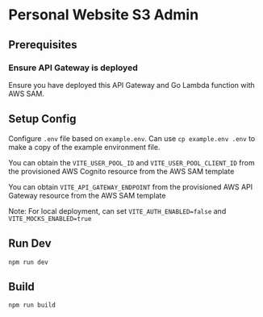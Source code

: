 # Personal Website S3 Admin

## Prerequisites 

### Ensure API Gateway is deployed 

Ensure you have deployed this API Gateway and Go Lambda function with AWS SAM.

## Setup Config

Configure `.env` file based on `example.env`. Can use `cp example.env .env` to make a copy of the example environment file.

You can obtain the `VITE_USER_POOL_ID` and `VITE_USER_POOL_CLIENT_ID` from the provisioned AWS Cognito resource from the AWS SAM template

You can obtain `VITE_API_GATEWAY_ENDPOINT` from the provisioned AWS API Gateway resource from the AWS SAM template

Note: For local deployment, can set `VITE_AUTH_ENABLED=false` and `VITE_MOCKS_ENABLED=true`

## Run Dev

`npm run dev`

## Build

`npm run build`